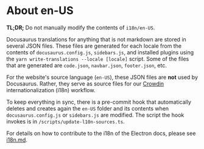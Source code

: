 # About en-US

**TL;DR;** Do not manually modify the contents of `i18n/en-US`.

Docusaurus translations for anything that is not markdown are stored
in several JSON files. These files are generated for each locale from
the contents of `docusaurus.config.js`, `sidebars.js`, and installed
plugins using the `yarn write-translations --locale [locale]` script.
Some of the files that are generated are `code.json`, `navbar.json`,
`footer.json`, etc.

For the website's source language (`en-US`), these JSON files are **not**
used by Docusaurus. Rather, they serve as source files for our
[Crowdin](https://crowdin.com/project/electron) internationalization (i18n)
workflow.

To keep everything in sync, there is a pre-commit hook that automatically
deletes and creates again the `en-US` folder and its contents when
`docusaurus.config.js` or `sidebars.js` are modified.
The script the hook invokes is in `/scripts/update-l10n-sources.ts`.

For details on how to contribute to the i18n of the Electron docs, please
see [i18n.md](../i18n.md).
